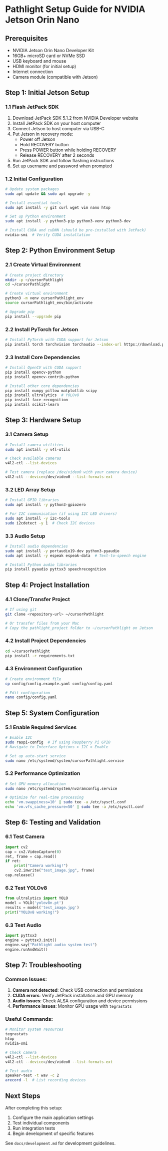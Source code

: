 # Pathlight Setup Guide for NVIDIA Jetson Orin Nano

## Prerequisites
- NVIDIA Jetson Orin Nano Developer Kit
- 16GB+ microSD card or NVMe SSD
- USB keyboard and mouse
- HDMI monitor (for initial setup)
- Internet connection
- Camera module (compatible with Jetson)

## Step 1: Initial Jetson Setup

### 1.1 Flash JetPack SDK
1. Download JetPack SDK 5.1.2 from NVIDIA Developer website
2. Install JetPack SDK on your host computer
3. Connect Jetson to host computer via USB-C
4. Put Jetson in recovery mode:
   - Power off Jetson
   - Hold RECOVERY button
   - Press POWER button while holding RECOVERY
   - Release RECOVERY after 2 seconds
5. Run JetPack SDK and follow flashing instructions
6. Set up username and password when prompted

### 1.2 Initial Configuration
```bash
# Update system packages
sudo apt update && sudo apt upgrade -y

# Install essential tools
sudo apt install -y git curl wget vim nano htop

# Set up Python environment
sudo apt install -y python3-pip python3-venv python3-dev

# Install CUDA and cuDNN (should be pre-installed with JetPack)
nvidia-smi  # Verify CUDA installation
```

## Step 2: Python Environment Setup

### 2.1 Create Virtual Environment
```bash
# Create project directory
mkdir -p ~/cursorPathlight
cd ~/cursorPathlight

# Create virtual environment
python3 -m venv cursorPathlight_env
source cursorPathlight_env/bin/activate

# Upgrade pip
pip install --upgrade pip
```

### 2.2 Install PyTorch for Jetson
```bash
# Install PyTorch with CUDA support for Jetson
pip install torch torchvision torchaudio --index-url https://download.pytorch.org/whl/cu118
```

### 2.3 Install Core Dependencies
```bash
# Install OpenCV with CUDA support
pip install opencv-python
pip install opencv-contrib-python

# Install other core dependencies
pip install numpy pillow matplotlib scipy
pip install ultralytics  # YOLOv8
pip install face-recognition
pip install scikit-learn
```

## Step 3: Hardware Setup

### 3.1 Camera Setup
```bash
# Install camera utilities
sudo apt install -y v4l-utils

# Check available cameras
v4l2-ctl --list-devices

# Test camera (replace /dev/video0 with your camera device)
v4l2-ctl --device=/dev/video0 --list-formats-ext
```

### 3.2 LED Array Setup
```bash
# Install GPIO libraries
sudo apt install -y python3-gpiozero

# For I2C communication (if using I2C LED drivers)
sudo apt install -y i2c-tools
sudo i2cdetect -y 1  # Check I2C devices
```

### 3.3 Audio Setup
```bash
# Install audio dependencies
sudo apt install -y portaudio19-dev python3-pyaudio
sudo apt install -y espeak espeak-data  # Text-to-speech engine

# Install Python audio libraries
pip install pyaudio pyttsx3 speechrecognition
```

## Step 4: Project Installation

### 4.1 Clone/Transfer Project
```bash
# If using git
git clone <repository-url> ~/cursorPathlight

# Or transfer files from your Mac
# Copy the pathlight_project folder to ~/cursorPathlight on Jetson
```

### 4.2 Install Project Dependencies
```bash
cd ~/cursorPathlight
pip install -r requirements.txt
```

### 4.3 Environment Configuration
```bash
# Create environment file
cp config/config.example.yaml config/config.yaml

# Edit configuration
nano config/config.yaml
```

## Step 5: System Configuration

### 5.1 Enable Required Services
```bash
# Enable I2C
sudo raspi-config  # If using Raspberry Pi GPIO
# Navigate to Interface Options > I2C > Enable

# Set up auto-start service
sudo nano /etc/systemd/system/cursorPathlight.service
```

### 5.2 Performance Optimization
```bash
# Set GPU memory allocation
sudo nano /etc/systemd/system/nvzramconfig.service

# Optimize for real-time processing
echo 'vm.swappiness=10' | sudo tee -a /etc/sysctl.conf
echo 'vm.vfs_cache_pressure=50' | sudo tee -a /etc/sysctl.conf
```

## Step 6: Testing and Validation

### 6.1 Test Camera
```python
import cv2
cap = cv2.VideoCapture(0)
ret, frame = cap.read()
if ret:
    print("Camera working!")
    cv2.imwrite("test_image.jpg", frame)
cap.release()
```

### 6.2 Test YOLOv8
```python
from ultralytics import YOLO
model = YOLO('yolov8n.pt')
results = model('test_image.jpg')
print("YOLOv8 working!")
```

### 6.3 Test Audio
```python
import pyttsx3
engine = pyttsx3.init()
engine.say("Pathlight audio system test")
engine.runAndWait()
```

## Step 7: Troubleshooting

### Common Issues:
1. **Camera not detected**: Check USB connection and permissions
2. **CUDA errors**: Verify JetPack installation and GPU memory
3. **Audio issues**: Check ALSA configuration and device permissions
4. **Performance issues**: Monitor GPU usage with `tegrastats`

### Useful Commands:
```bash
# Monitor system resources
tegrastats
htop
nvidia-smi

# Check camera
v4l2-ctl --list-devices
v4l2-ctl --device=/dev/video0 --list-formats-ext

# Test audio
speaker-test -t wav -c 2
arecord -l  # List recording devices
```

## Next Steps
After completing this setup:
1. Configure the main application settings
2. Test individual components
3. Run integration tests
4. Begin development of specific features

See `docs/development.md` for development guidelines. 